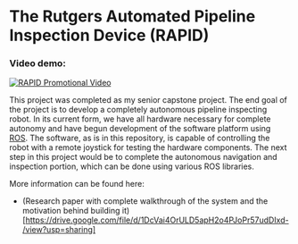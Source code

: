 # The Rutgers Automated Pipeline Inspection Device (RAPID)

### Video demo:
[![RAPID Promotional Video](https://img.youtube.com/vi/hC0A2Tu9k94/maxresdefault.jpg)](https://www.youtube.com/watch?v=hC0A2Tu9k94)

This project was completed as my senior capstone project. The end goal of the project is to develop a completely autonomous pipeline inspecting robot. In its current form, we have all hardware necessary for complete autonomy and have begun development of the software platform using [ROS](http://www.ros.org). The software, as is in this repository, is capable of controlling the robot with a remote joystick for testing the hardware components. The next step in this project would be to complete the autonomous navigation and inspection portion, which can be done using various ROS libraries.

More information can be found here:
- (Research paper with complete walkthrough of the system and the motivation behind building it)[https://drive.google.com/file/d/1DcVai4OrULD5apH2o4PJoPr57udDIxd-/view?usp=sharing]

